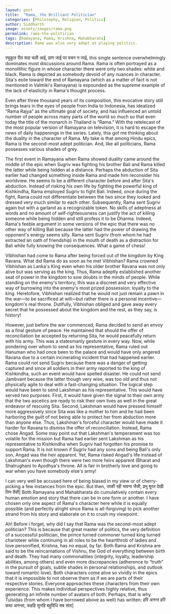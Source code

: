 ```yaml
---
layout: post
title:  "Rama, the Brilliant Politician"
categories: [Philosophy, Religion, Politics]
author: Siddharth
image: assets/images/rama.png
permalink: rama-the-politician
tags: [Ramayana, Rama, Krishna, Mahabharata]
description: Rama was also very adept at playing politics.
---
```

रघुकुल रीत सदा चली आई, प्राण जाई पर वचन न जाई, 
this single sentence overwhelmingly dominates most discussions around Rama. Rama is often portrayed as a monolithic figure in whose character there were only two shades: white and black. Rama is depicted as somebody devoid of any nuances in character. Sita's exile toward the end of Ramayana (which as a matter of fact is not mentioned in Valmiki's Ramayana) is expounded as the supreme example of the lack of elasticity in Rama's thought process. 

Even after three thousand years of its composition, this evocative story still brings tears in the eyes of people from India to Indonesia, has idealized &ldquo;Rama Rajya&rdquo; as the ultimate goal of society, and has influenced an untold number of people across many parts of the world so much so that even today the title of the monarch in Thailand is &ldquo;Rama.&rdquo; With the retelecast of the most popular version of Ramayana on television, it is hard to escape the news of daily happenings in the series. Lately, this got me thinking about the duality in the character of Rama. My take is that among Hindu epics, Rama is the second-most adept politician. And, like all politicians, Rama possesses various shades of grey.

The first event in Ramayana when Rama showed duality came around the middle of the epic when Sugriv was fighting his brother Bali and Rama killed the latter while being hidden at a distance. Perhaps the abduction of Sita earlier had changed something inside Rama and made him reconsider his worldview. He seems to be a different character before and after Sita's abduction. Instead of risking his own life by fighting the powerful king of Kishkindha, Rama employed Sugriv to fight Bali. Indeed, once during the fight, Rama could not differentiate between the two since they looked and dressed very much similar to each other. Subsequently, Rama sent Sugriv again but with a garland as a recognizable token. No skills of adeptness at words and no amount of self-righteousness can justify the act of killing someone while being hidden and still profess it to be Dharma. Indeed, Rama's feeble argument in some versions of the epic that there was no other way of killing Bali because the latter had the power of drawing the opponent's energy seems silly. Rama sent Sugriv (from whom he had extracted an oath of friendship) in the mouth of death as a distraction for Bali while fully knowing the consequences. What a game of chess!

Vibhishan had come to Rama after being forced out of the kingdom by King Ravana. What did Rama do as soon as he met Vibhishan? Rama crowned Vibhishan as Lanka's King even when his older brother Ravana was not only alive but was serving as the king. Thus, Rama adeptly established another seat of power in the kingdom to sow doubts in the minds of people. While standing on the enemy's territory, this was a discreet and very effective way of burrowing into the enemy's most prized possession: loyalty to the king. Heretofore, Vibhishan realized that he would not just remain a pawn in the war—to be sacrificed at will—but rather there is a personal incentive—kingdom's real throne. Dutifully, Vibhishan obliged and gave away every secret that he possessed about the kingdom and the rest, as they say, is history!

However, just before the war commenced, Rama decided to send an envoy as a final gesture of peace. He maintained that should the offer of reconciliation be accepted by returning Sita, he would peacefully return with his army. This was a statesmanly gesture in every way. Now, while pondering over whom to send as his representative, Rama ruled out Hanuman who had once been to the palace and would have only angered Ravana due to a certain incinerating incident that had happened earlier. Rama could not send Sugriv because there was a danger of getting captured and since all soldiers in their army reported to the king of Kishkindha, such an event would have spelled disaster. He could not send Jambvant because the latter though very wise, was too old and thus not physically agile to deal with a fast-changing situation. The logical step would have been to send Lakshman as his representative. This would have served two purposes. First, it would have given the signal to their own army that the two ascetics are ready to risk their own lives as well in the great endeavor of rescuing Sita. Second, Lakshman would have pressed himself more aggressively since Sita was like a mother to him and he had been harboring the guilt of not being able to protect her from abduction more than anyone else. Thus, Lakshman's forceful character would have made it harder for Ravana to dismiss the offer of reconciliation.  Instead, Rama chose Angad. Some may point out that Lakshman's temperament was too volatile for the mission but Rama had earlier sent Lakshman as his representative to Kishkindha when Sugriv had forgotten his promise to support Rama. It is not known if Sugriv had any sons and being Bali's only son, Angad was the heir apparent. Yet, Rama risked Angad's life instead of Lakshman's even though there were two more heirs apparent (Bharat and Shatrughan) to Ayodhya's throne. All is fair in brotherly love and going to war when you have somebody else's army!

I can very well be accused here of being biased in my view or of cherry-picking a few instances from the epic. But then, 
जाकी रही भावना जैसी, प्रभु मूरत देखी तिन तैसी| 
Both Ramayana and Mahabharata do cumulatively contain every human emotion and story that there can be in one form or another. I have chosen only one aspect of Rama's character here while it is equally possible (and perfectly alright since Rama is all-forgiving) to pick another strand from his story and elaborate on it to crush my viewpoint.

Ah! Before I forget, why did I say that Rama was the second-most adept politician? This is because that great master of politics, the very definition of a successful politician, the prince turned commoner turned king turned charioteer while continuing in all roles to be the heartthrob of ladies and love personified, Krishna, has no equal, by far. Both Rama and Krishna are said to be the reincarnations of Vishnu, the God of everything between birth and death. They had many commonalities (integrity, loyalty, leadership abilities, among others) and even more discrepancies (adherence to &ldquo;truth&rdquo; in the pursuit of goals, subtle shades in personal relationships, and outlook toward romantic love). Both characters come alive so vividly in the epics that it is impossible to not observe them as if we are parts of their respective stories. Everyone approaches these characters from their own experience. This makes individual perspectives highly relative, thus generating an infinite number of avatars of both. Perhaps, that is why Tulsidas (from whom I have borrowed above as well) has written: 
हरि अनन्त हरि कथा अनन्ता, कहहि सुनहि बहुविधि सब संता|
